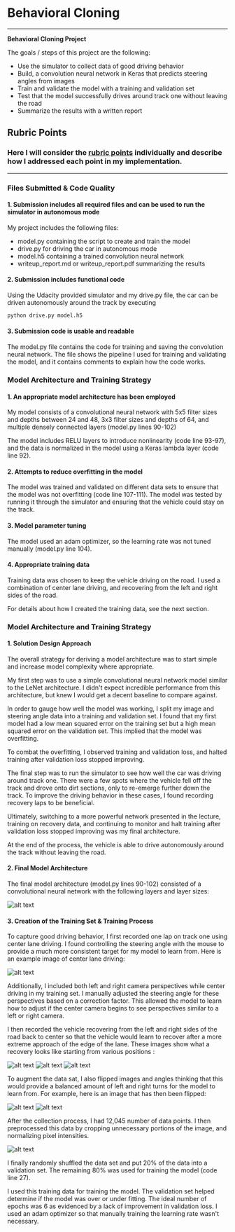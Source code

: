 # **Behavioral Cloning** 

---

**Behavioral Cloning Project**

The goals / steps of this project are the following:
* Use the simulator to collect data of good driving behavior
* Build, a convolution neural network in Keras that predicts steering angles from images
* Train and validate the model with a training and validation set
* Test that the model successfully drives around track one without leaving the road
* Summarize the results with a written report


[//]: # (Image References)

[orig]: ./examples/original.jpg "Original Image"
[crop]: ./examples/cropped.jpg "Cropped Image"
[flip]: ./examples/flipped.jpg "Flipped Image"
[viz]: ./examples/model.jpeg "Model Visualization"
[ctr]: ./examples/center.jpg "Center Image"
[rec1]: ./examples/recovery_1.jpg "Recovery Image 1"
[rec2]: ./examples/recovery_2.jpg "Recovery Image 2"
[rec3]: ./examples/recovery_3.jpg "Recovery Image 3"

## Rubric Points
### Here I will consider the [rubric points](https://review.udacity.com/#!/rubrics/432/view) individually and describe how I addressed each point in my implementation.  

---
### Files Submitted & Code Quality

#### 1. Submission includes all required files and can be used to run the simulator in autonomous mode

My project includes the following files:
* model.py containing the script to create and train the model
* drive.py for driving the car in autonomous mode
* model.h5 containing a trained convolution neural network 
* writeup_report.md or writeup_report.pdf summarizing the results

#### 2. Submission includes functional code
Using the Udacity provided simulator and my drive.py file, the car can be driven autonomously around the track by executing 
```sh
python drive.py model.h5
```

#### 3. Submission code is usable and readable

The model.py file contains the code for training and saving the convolution neural network. The file shows the pipeline I used for training and validating the model, and it contains comments to explain how the code works.

### Model Architecture and Training Strategy

#### 1. An appropriate model architecture has been employed

My model consists of a convolutional neural network with 5x5 filter sizes and depths between 24 and 48, 3x3 filter sizes and depths of 64, and multiple densely connected layers (model.py lines 90-102) 

The model includes RELU layers to introduce nonlinearity (code line 93-97), and the data is normalized in the model using a Keras lambda layer (code line 92). 

#### 2. Attempts to reduce overfitting in the model

The model was trained and validated on different data sets to ensure that the model was not overfitting (code line 107-111). The model was tested by running it through the simulator and ensuring that the vehicle could stay on the track.

#### 3. Model parameter tuning

The model used an adam optimizer, so the learning rate was not tuned manually (model.py line 104).

#### 4. Appropriate training data

Training data was chosen to keep the vehicle driving on the road. I used a combination of center lane driving, and recovering from the left and right sides of the road.  

For details about how I created the training data, see the next section. 

### Model Architecture and Training Strategy

#### 1. Solution Design Approach

The overall strategy for deriving a model architecture was to start simple and increase model complexity where appropriate.

My first step was to use a simple convolutional neural network model similar to the LeNet architecture. I didn't expect incredible performance from this architecture, but knew I would get a decent baseline to compare against.

In order to gauge how well the model was working, I split my image and steering angle data into a training and validation set. I found that my first model had a low mean squared error on the training set but a high mean squared error on the validation set. This implied that the model was overfitting. 

To combat the overfitting, I observed training and validation loss, and halted training after validation loss stopped improving.

The final step was to run the simulator to see how well the car was driving around track one. There were a few spots where the vehicle fell off the track and drove onto dirt sections, only to re-emerge further down the track. To improve the driving behavior in these cases, I found recording recovery laps to be beneficial.

Ultimately, switching to a more powerful network presented in the lecture, training on recovery data, and continuing to monitor and halt training after validation loss stopped improving was my final architecture. 

At the end of the process, the vehicle is able to drive autonomously around the track without leaving the road.

#### 2. Final Model Architecture

The final model architecture (model.py lines 90-102) consisted of a convolutional neural network with the following layers and layer sizes:

![alt text][viz]

#### 3. Creation of the Training Set & Training Process

To capture good driving behavior, I first recorded one lap on track one using center lane driving. I found controlling the steering angle with the mouse to provide a much more consistent target for my model to learn from.  Here is an example image of center lane driving:

![alt text][ctr]

Additionally, I included both left and right camera perspectives while center driving in my training set.  I manually adjusted the steering angle for these perspectives based on a correction factor.  This allowed the model to learn how to adjust if the center camera begins to see perspectives similar to a left or right camera.  

I then recorded the vehicle recovering from the left and right sides of the road back to center so that the vehicle would learn to recover after a more extreme approach of the edge of the lane. These images show what a recovery looks like starting from various positions :

![alt text][rec1]
![alt text][rec2]
![alt text][rec3]

To augment the data sat, I also flipped images and angles thinking that this would provide a balanced amount of left and right turns for the model to learn from. For example, here is an image that has then been flipped:

![alt text][flip]
![alt text][orig]

After the collection process, I had 12,045 number of data points. I then preprocessed this data by cropping unnecessary portions of the image, and normalizing pixel intensities.  

![alt text][crop]

I finally randomly shuffled the data set and put 20% of the data into a validation set. The remaining 80% was used for training the model (code line 27).

I used this training data for training the model. The validation set helped determine if the model was over or under fitting. The ideal number of epochs was 6 as evidenced by a lack of improvement in validation loss. I used an adam optimizer so that manually training the learning rate wasn't necessary.